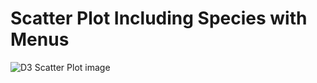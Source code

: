 # Scatter Plot Including Species with Menus

![D3 Scatter Plot image]([https://github.com/manuelm1209/Animated-Scatter-Plot-with-Menus/blob/main/ScatterPlot%20with%20Menus.png](https://github.com/manuelm1209/Scatter-Plot-Including-Species-with-Menus/blob/main/Scatter-Plot-With-Menus.gif))
